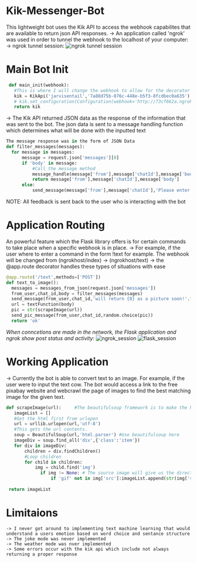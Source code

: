 # Kik-Messenger-Bot
This lightweight bot uses the Kik API to access the webhook capabilites that are available to return json API responses.
  -> An application called 'ngrok' was used in order to tunnel the webhook to the localhost of your computer:
   -> ngrok tunnel session:
  ![ngrok tunnel session](https://i.gyazo.com/b9273fadc572c414ebddea7df9cadb2b.png)
 # Main Bot Init
 ```Python
  def main_init(webhook):
	#This is where I will change the webhook to allow for the decorator of user commands
	kik = KikApi('jarvisentail','7a88d75b-076c-448e-b5f3-8fcdbec0a635')	#(botname,apikey)
	# kik.set_configuration(Configuration(webhook='http://73cf662a.ngrok.io{0}'.format(webhook))) #includes the ngrok tunnel to the localhost
	return kik
  ```
  -> The Kik API returned JSON data as the response of the information that was sent to the bot. The json data is sent to a message handling function which determines what will be done with the inputted text
  ```python
  The message response was in the form of JSON Data
def filter_messages(messages):
	for message in messages:
		message = request.json['messages'][0]
		if 'body' in message:
			#Call the message method
			message_handle(message['from'],message['chatId'],message['body'])
			return message['from'],message['chatId'],message['body']
		else:
			send_message(message['from'],message['chatId'],'Please enter a command, Type !Menu to recieve a list of commands!')
  ```
  NOTE: All feedback is sent back to the user who is interacting with the bot
  # Application Routing
  An powerful feature which the Flask library offers is for certain commands to take place when a specific webhook is in place.
    -> For example, if the user where to enter a command in the form !text for example. The webhook will be changed from (ngrokhost/index) -> (ngrokhost/text)
    -> the @app.route decorator handles these types of situations with ease
   
  ```python
@app.route('/text',methods=['POST'])
def text_to_image():
	messages = messages_from_json(request.json['messages'])
	from_user,chat_id,body = filter_messages(messages)
	send_message(from_user,chat_id,'will return {0} as a picture soon!'.format(body))
	url = textFunction(body)
	pic = str(scrapeImage(url))
	send_pic_message(from_user,chat_id,random.choice(pic))
	return 'ok'
  ```
  *When conncetions are made in the network, the Flask application and ngrok show post status and activity:*
  ![ngrok_session](https://i.gyazo.com/d4d30a93dc8791a6e1d9c1ac5adc2e16.png)
  ![flask_session](https://i.gyazo.com/abcbaa80d2047e86d3d16364c9440fa5.png)
  
  # Working Application
   -> Currently the bot is able to convert text to an image. For example, if the user were to input the text cow. The bot would access a link to the free pixabay website and webcrawl the page of images to find the best matching image for the given text.
   ```python
  def scrapeImage(url):		#The beautifulsoup framework is to make the html response more clean and beautiful
	  imageList = []
	  #Get the html first from urlopen
	  url = urllib.urlopen(url,'utf-8')
	  #This gets the url contents.
	  soup = BeautifulSoup(url,'html.parser') #Use beautifulsoup here
	  imageDiv = soup.find_all('div',{'class':'item'})
	  for div in imageDiv:
		  children = div.findChildren()
		  #Loop children
		  for child in children:
			  img = child.find('img')
			    if img != None: # The source image will give us the direct link to the image that can be sent on kik
				    if 'gif' not in img['src']:imageList.append(str(img['src']))	
	
	return imageList
   ```
   # Limitaions
    -> I never got around to implementing text machine learning that would understand a users emotion based on word choice and sentance structure
    -> The joke mode was never implemented
    -> The weather mode was nver implemented
    -> Some errors occur with the kik api which include not always returning a proper response
